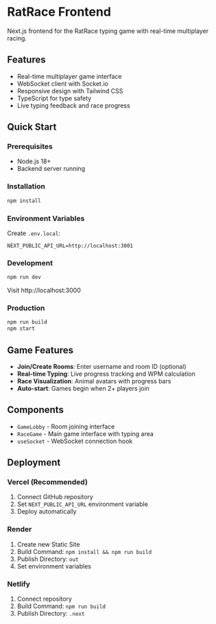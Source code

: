 # RatRace Frontend

Next.js frontend for the RatRace typing game with real-time multiplayer racing.

## Features

- Real-time multiplayer game interface
- WebSocket client with Socket.io
- Responsive design with Tailwind CSS
- TypeScript for type safety
- Live typing feedback and race progress

## Quick Start

### Prerequisites

- Node.js 18+
- Backend server running

### Installation

```bash
npm install
```

### Environment Variables

Create `.env.local`:

```env
NEXT_PUBLIC_API_URL=http://localhost:3001
```

### Development

```bash
npm run dev
```

Visit http://localhost:3000

### Production

```bash
npm run build
npm start
```

## Game Features

- **Join/Create Rooms**: Enter username and room ID (optional)
- **Real-time Typing**: Live progress tracking and WPM calculation
- **Race Visualization**: Animal avatars with progress bars
- **Auto-start**: Games begin when 2+ players join

## Components

- `GameLobby` - Room joining interface
- `RaceGame` - Main game interface with typing area
- `useSocket` - WebSocket connection hook

## Deployment

### Vercel (Recommended)
1. Connect GitHub repository
2. Set `NEXT_PUBLIC_API_URL` environment variable
3. Deploy automatically

### Render
1. Create new Static Site
2. Build Command: `npm install && npm run build`
3. Publish Directory: `out`
4. Set environment variables

### Netlify
1. Connect repository
2. Build Command: `npm run build`
3. Publish Directory: `.next`
